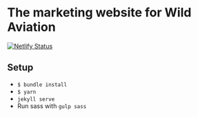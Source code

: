 # The marketing website for Wild Aviation

[![Netlify Status](https://api.netlify.com/api/v1/badges/dc516c61-ba4f-4686-a67c-6eb03269dcf8/deploy-status)](https://app.netlify.com/sites/wildaviation/deploys)

## Setup

- `$ bundle install`
- `$ yarn`
- `jekyll serve`
- Run sass with `gulp sass`
